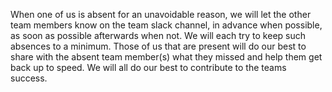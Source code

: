 When one of us is absent for an unavoidable reason, we will let the other team members know on the team slack channel, in advance when possible, as soon as possible afterwards when not.
We will each try to keep such absences to a minimum.
Those of us that are present will do our best to share with the absent team member(s) what they missed and help them get back up to speed.
We will all do our best to contribute to the teams success.

